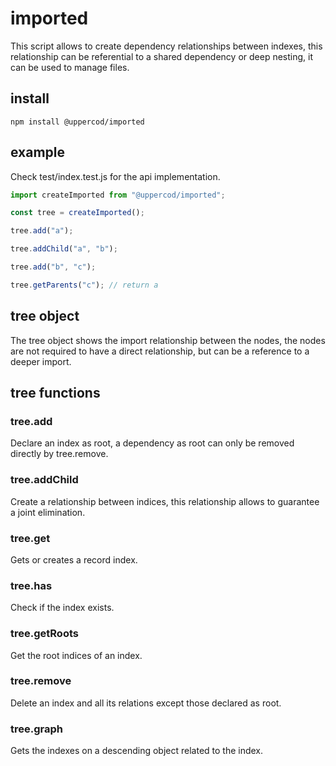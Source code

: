 # imported

This script allows to create dependency relationships between indexes, this relationship can be referential to a shared dependency or deep nesting, it can be used to manage files.

## install

```
npm install @uppercod/imported
```

## example

Check test/index.test.js for the api implementation.

```js
import createImported from "@uppercod/imported";

const tree = createImported();

tree.add("a");

tree.addChild("a", "b");

tree.add("b", "c");

tree.getParents("c"); // return a
```

## tree object

The tree object shows the import relationship between the nodes, the nodes are not required to have a direct relationship, but can be a reference to a deeper import.

## tree functions

### tree.add

Declare an index as root, a dependency as root can only be removed directly by tree.remove.

### tree.addChild

Create a relationship between indices, this relationship allows to guarantee a joint elimination.

### tree.get

Gets or creates a record index.

### tree.has

Check if the index exists.

### tree.getRoots

Get the root indices of an index.

### tree.remove

Delete an index and all its relations except those declared as root.

### tree.graph

Gets the indexes on a descending object related to the index.
